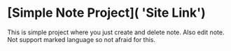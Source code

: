 [Simple Note Project]( 'Site Link')
========================

This is simple project where you just create and delete note. Also edit note. Not support marked language so not afraid for this.